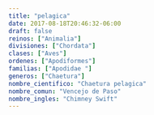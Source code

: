 ```yaml
---
title: "pelagica"
date: 2017-08-18T20:46:32-06:00
draft: false
reinos: ["Animalia"]
divisiones: ["Chordata"]
clases: ["Aves"]
ordenes: ["Apodiformes"]
familias: ["Apodidae "]
generos: ["Chaetura"]
nombre_cientifico: "Chaetura pelagica"
nombre_comun: "Vencejo de Paso"
nombre_ingles: "Chimney Swift"
---
```

